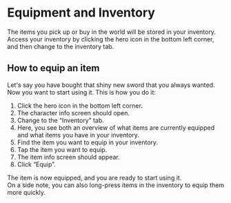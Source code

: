 # Equipment and Inventory

The items you pick up or buy in the world will be stored in your inventory. Access your inventory by clicking the hero icon in the bottom left corner, and then change to the inventory tab.

## How to equip an item

Let's say you have bought that shiny new sword that you always wanted. Now you want to start using it. This is how you do it:

1. Click the hero icon in the bottom left corner.
2. The character info screen should open.
3. Change to the “Inventory” tab.
4. Here, you see both an overview of what items are currently equipped and what items you have in your inventory.
5. Find the item you want to equip in your inventory.
6. Tap the item you want to equip.
7. The item info screen should appear.
8. Click “Equip”.

The item is now equipped, and you are ready to start using it.\
On a side note, you can also long-press items in the inventory to equip them more quickly.
